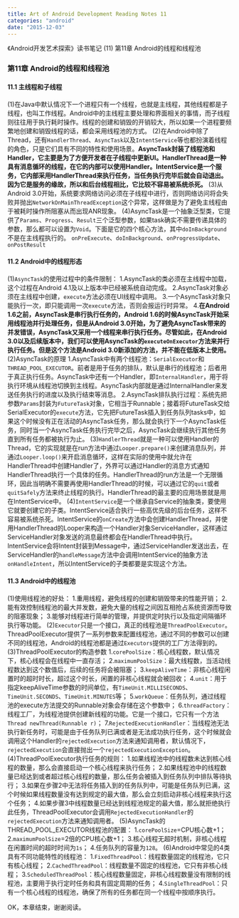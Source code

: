 ```yaml
---
title: Art of Android Development Reading Notes 11
categories: "android"
date: "2015-12-03"
---
```

《Android开发艺术探索》读书笔记 (11) 第11章 Android的线程和线程池 <!--more-->

### 第11章 Android的线程和线程池
#### 11.1 主线程和子线程
(1)在Java中默认情况下一个进程只有一个线程，也就是主线程，其他线程都是子线程，也叫工作线程。Android中的主线程主要处理和界面相关的事情，而子线程则往往用于执行耗时操作。线程的创建和销毁的开销较大，所以如果一个进程要频繁地创建和销毁线程的话，都会采用线程池的方式。
(2)在Android中除了Thread，还有`HandlerThread`、`AsyncTask`以及`IntentService`等也都扮演着线程的角色，只是它们具有不同的特性和使用场景。**AsyncTask封装了线程池和Handler，它主要是为了方便开发者在子线程中更新UI。HandlerThread是一种具有消息循环的线程，在它的内部可以使用Handler。IntentService是一个服务，它内部采用HandlerThread来执行任务，当任务执行完毕后就会自动退出。因为它是服务的缘故，所以和后台线程相比，它比较不容易被系统杀死。**
(3)从Android 3.0开始，系统要求网络访问必须在子线程中进行，否则网络访问将会失败并抛出`NetworkOnMainThreadException`这个异常，这样做是为了避免主线程由于被耗时操作所阻塞从而出现ANR现象。
(4)AsyncTask是一个抽象泛型类，它提供了`Params`、`Progress`、`Result`三个泛型参数，如果task确实不需要传递具体的参数，那么都可以设置为`Void`。下面是它的四个核心方法，其中`doInBackground`不是在主线程执行的。
`onPreExecute`、`doInBackground`、`onProgressUpdate`、`onPostResult`

#### 11.2 Android中的线程形态
(1)`AsyncTask`的使用过程中的条件限制：
1.AsyncTask的类必须在主线程中加载，这个过程在Android 4.1及以上版本中已经被系统自动完成。
2.AsyncTask对象必须在主线程中创建，`execute`方法必须在UI线程中调用。
3.一个AsyncTask对象只能执行一次，即只能调用一次`execute`方法，否则会报运行时异常。
4.**在Android 1.6之前，AsyncTask是串行执行任务的，Android 1.6的时候AsyncTask开始采用线程池并行处理任务，但是从Android 3.0开始，为了避免AsyncTask带来的并发错误，AsyncTask又采用一个线程来串行执行任务。尽管如此，在Android 3.0以及后续版本中，我们可以使用AsyncTask的`executeOnExecutor`方法来并行执行任务。但是这个方法是Android 3.0新添加的方法，并不能在低版本上使用。**
(2)AsyncTask的原理
1.AsyncTask中有两个线程池：`SerialExecutor`和`THREAD_POOL_EXECUTOR`。前者是用于任务的排队，默认是串行的线程池；后者用于真正执行任务。AsyncTask中还有一个Handler，即`InternalHandler`，用于将执行环境从线程池切换到主线程。AsyncTask内部就是通过InternalHandler来发送任务执行的进度以及执行结束等消息。
2.AsyncTask排队执行过程：系统先把参数`Params`封装为`FutureTask`对象，它相当于Runnable；接着将FutureTask交给SerialExecutor的`execute`方法，它先把FutureTask插入到任务队列tasks中，如果这个时候没有正在活动的AsyncTask任务，那么就会执行下一个AsyncTask任务，同时当一个AsyncTask任务执行完毕之后，AsyncTask会继续执行其他任务直到所有任务都被执行为止。
(3)`HandlerThread`就是一种可以使用Handler的Thread，它的实现就是在run方法中通过`Looper.prepare()`来创建消息队列，并通过`Looper.loop()`来开启消息循环，这样在实际的使用中就允许在HandlerThread中创建Handler了，外界可以通过Handler的消息方式通知HandlerThread执行一个具体的任务。HandlerThread的run方法是一个无限循环，因此当明确不需要再使用HandlerThread的时候，可以通过它的`quit`或者`quitSafely`方法来终止线程的执行。HandlerThread的最主要的应用场景就是用在IntentService中。
(4)`IntentService`是一个继承自Service的抽象类，要使用它就要创建它的子类。IntentService适合执行一些高优先级的后台任务，这样不容易被系统杀死。IntentService的`onCreate`方法中会创建HandlerThread，并使用HandlerThread的Looper来构造一个Handler对象ServiceHandler，这样通过ServiceHandler对象发送的消息最终都会在HandlerThread中执行。IntentService会将Intent封装到Message中，通过ServiceHandler发送出去，在ServiceHandler的`handleMessage`方法中会调用IntentService的抽象方法`onHandleIntent`，所以IntentService的子类都要是实现这个方法。

#### 11.3 Android中的线程池
(1)使用线程池的好处：
1.重用线程，避免线程的创建和销毁带来的性能开销；
2.能有效控制线程池的最大并发数，避免大量的线程之间因互相抢占系统资源而导致的阻塞现象；
3.能够对线程进行简单的管理，并提供定时执行以及指定间隔循环执行等功能。
(2)`Executor`只是一个接口，真正的线程池是`ThreadPoolExecutor`。ThreadPoolExecutor提供了一系列参数来配置线程池，通过不同的参数可以创建不同的线程池，Android的线程池都是通过`Executors`提供的工厂方法得到的。
(3)ThreadPoolExecutor的构造参数
1.`corePoolSize`：核心线程数，默认情况下，核心线程会在线程中一直存活；
2.`maximumPoolSize`：最大线程数，当活动线程数达到这个数值后，后续的任务将会被阻塞；
3.`keepAliveTime`：非核心线程闲置时的超时时长，超过这个时长，闲置的非核心线程就会被回收；
4.`unit`：用于指定keepAliveTime参数的时间单位，有`TimeUnit.MILLISECONDS`、`TimeUnit.SECONDS`、`TimeUnit.MINUTES`等；
5.`workQueue`：任务队列，通过线程池的execute方法提交的Runnable对象会存储在这个参数中；
6.`threadFactory`：线程工厂，为线程池提供创建新线程的功能。它是一个接口，它只有一个方法`Thread newThread(Runnable r)`；
7.`RejectedExecutionHandler`：当线程池无法执行新任务时，可能是由于任务队列已满或者是无法成功执行任务，这个时候就会调用这个Handler的`rejectedExecution`方法来通知调用者，默认情况下，`rejectedExecution`会直接抛出一个`rejectedExecutionException`。
(4)ThreadPoolExecutor执行任务的规则：
1.如果线程池中的线程数未达到核心线程的数量，那么会直接启动一个核心线程来执行任务；
2.如果线程池中的线程数量已经达到或者超过核心线程的数量，那么任务会被插入到任务队列中排队等待执行；
3.如果在步骤2中无法将任务插入到的任务队列中，可能是任务队列已满，这个时候如果线程数量没有达到规定的最大值，那么会立刻启动非核心线程来执行这个任务；
4.如果步骤3中线程数量已经达到线程池规定的最大值，那么就拒绝执行此任务，ThreadPoolExecutor会调用`RejectedExecutionHandler`的`rejectedExecution`方法来通知调用者。
(5)AsyncTask的THREAD_POOL_EXECUTOR线程池的配置：
1.`corePoolSize`=CPU核心数+1；
2.`maximumPoolSize`=2倍的CPU核心数+1；
3.核心线程无超时机制，非核心线程在闲置时间的超时时间为`1s`；
4.任务队列的容量为`128`。
(6)Android中常见的4类具有不同功能特性的线程池：
1.`FixedThreadPool`：线程数量固定的线程池，它只有核心线程；
2.`CachedThreadPool`：线程数量不固定的线程池，它只有非核心线程；
3.`ScheduledThreadPool`：核心线程数量固定，非核心线程数量没有限制的线程池，主要用于执行定时任务和具有固定周期的任务；
4.`SingleThreadPool`：只有一个核心线程的线程池，确保了所有的任务都在同一个线程中按顺序执行。

OK，本章结束，谢谢阅读。
